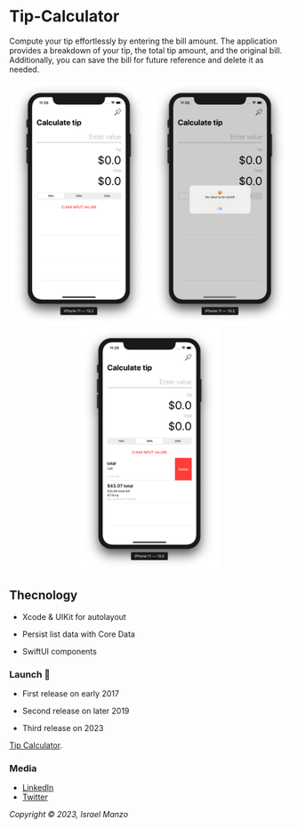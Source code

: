 # Tip-Calculator
Compute your tip effortlessly by entering the bill amount. The application provides a breakdown of your tip, the total tip amount, and the original bill. Additionally, you can save the bill for future reference and delete it as needed.

<p align="center">
<img src="/img/one.png" width="250"> <img src="/img/two.png" width="250"> <img src="/img/three.png" width="250">
</p>

## Thecnology

- Xcode & UIKit for autolayout

- Persist list data with Core Data 

- SwiftUI components 

### Launch :rocket:
- First release on early 2017

- Second release on later 2019

- Third release on 2023

[Tip Calculator](https://itunes.apple.com/us/app/my-new-news/id1210234219?mt=8).

### Media
- [LinkedIn](https://www.linkedin.com/in/israel-manzo/) 
- [Twitter](https://twitter.com/israman30)

_Copyright &copy; 2023, Israel Manzo_
